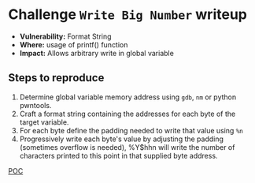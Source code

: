 # Challenge `Write Big Number` writeup

- **Vulnerability:** Format String
- **Where:** usage of printf() function
- **Impact:** Allows arbitrary write in global variable

## Steps to reproduce

1. Determine global variable memory address using `gdb`, `nm` or python pwntools.
1. Craft a format string containing the addresses for each byte of the target variable.
1. For each byte define the padding needed to write that value using `%n`
1. Progressively write each byte's value by adjusting the padding (sometimes overflow is needed), %Y$hhn will write the number of characters printed to this point in that supplied byte address.

[POC](write_big_number.py.py)
